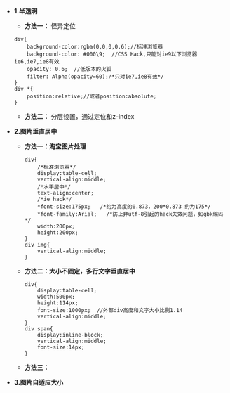 * **1.半透明**

	* **方法一：** 怪异定位


	```
	div{
		background-color:rgba(0,0,0,0.6);//标准浏览器
		background-color: #000\9;  //CSS Hack,只能对ie9以下浏览器ie6,ie7,ie8有效
		opacity: 0.6;  //低版本的火狐
		filter: Alpha(opacity=60);/*只对ie7,ie8有效*/
	}
	div *{
		position:relative;//或者position:absolute;
	}
	```
	
	* **方法二：** 分层设置，通过定位和z-index
	


* **2.图片垂直居中**

	* **方法一：淘宝图片处理**
	
		```
		div{
			/*标准浏览器*/
			display:table-cell;
			vertical-align:middle;
			/*水平居中*/
			text-align:center;
			/*ie hack*/
			*font-size:175px;   /*约为高度的0.873，200*0.873 约为175*/
			*font-family:Arial;   /*防止非utf-8引起的hack失效问题，如gbk编码*/
			width:200px;
			height:200px;
		}
		div img{
			vertical-align:middle;
		}
		```
		
	* **方法二：大小不固定，多行文字垂直居中**
	
		```
		div{
			display:table-cell;
			width:500px;
			height:114px;
			font-size:1000px;  //外部div高度和文字大小比例1.14
			vertical-align:middle;
		}
		div span{
			display:inline-block;
			vertical-align:middle;
			font-size:14px;
		}
		```
		
	* **方法三：**

* **3.图片自适应大小**